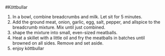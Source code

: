 #Köttbullar
1. In a bowl, combine breadcrumbs and milk. Let sit for 5 minutes.
2. Add the ground meat, onion, garlic, egg, salt, pepper, and allspice to the breadcrumb mixture. Mix until just combined.
3. shape the mixture into small, even-sized meatballs.
4. Heat a skillet with a little oil and fry the meatballs in batches until browned on all sides. Remove and set aside. 
5. enjoy köttbullar